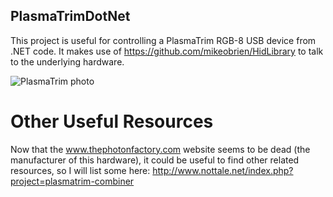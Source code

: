 PlasmaTrimDotNet
----------------

This project is useful for controlling a PlasmaTrim RGB-8 USB device from .NET code.
It makes use of https://github.com/mikeobrien/HidLibrary to talk to the underlying hardware.

![PlasmaTrim photo](https://ksr-ugc.imgix.net/assets/001/011/154/c237d8b7c4d1dada9348fc0a81adff5c_original.jpg?w=680&fit=max&v=1381360906&auto=format&q=92&s=0078eb9e385741d2a03624f2b9ee1275)

# Other Useful Resources

Now that the www.thephotonfactory.com website seems to be dead (the manufacturer of this hardware), it could be useful to find other related resources, so I will list some here:
http://www.nottale.net/index.php?project=plasmatrim-combiner
